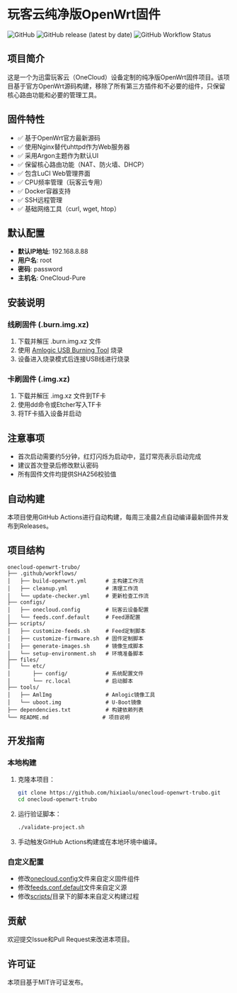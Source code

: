 # 玩客云纯净版OpenWrt固件

![GitHub](https://img.shields.io/github/license/hixiaolu/onecloud-openwrt-trubo)
![GitHub release (latest by date)](https://img.shields.io/github/v/release/hixiaolu/onecloud-openwrt-trubo)
![GitHub Workflow Status](https://img.shields.io/github/actions/workflow/status/hixiaolu/onecloud-openwrt-trubo/build-openwrt.yml)

## 项目简介

这是一个为迅雷玩客云（OneCloud）设备定制的纯净版OpenWrt固件项目。该项目基于官方OpenWrt源码构建，移除了所有第三方插件和不必要的组件，只保留核心路由功能和必要的管理工具。

## 固件特性

- ✅ 基于OpenWrt官方最新源码
- ✅ 使用Nginx替代uhttpd作为Web服务器
- ✅ 采用Argon主题作为默认UI
- ✅ 保留核心路由功能（NAT、防火墙、DHCP）
- ✅ 包含LuCI Web管理界面
- ✅ CPU频率管理（玩客云专用）
- ✅ Docker容器支持
- ✅ SSH远程管理
- ✅ 基础网络工具（curl, wget, htop）

## 默认配置

- **默认IP地址**: 192.168.8.88
- **用户名**: root
- **密码**: password
- **主机名**: OneCloud-Pure

## 安装说明

### 线刷固件 (.burn.img.xz)
1. 下载并解压 .burn.img.xz 文件
2. 使用 [Amlogic USB Burning Tool](https://androidmtk.com/download-amlogic-usb-burning-tool) 烧录
3. 设备进入烧录模式后连接USB线进行烧录

### 卡刷固件 (.img.xz)
1. 下载并解压 .img.xz 文件到TF卡
2. 使用dd命令或Etcher写入TF卡
3. 将TF卡插入设备并启动

## 注意事项

- 首次启动需要约5分钟，红灯闪烁为启动中，蓝灯常亮表示启动完成
- 建议首次登录后修改默认密码
- 所有固件文件均提供SHA256校验值

## 自动构建

本项目使用GitHub Actions进行自动构建，每周三凌晨2点自动编译最新固件并发布到Releases。

## 项目结构

```
onecloud-openwrt-trubo/
├── .github/workflows/
│   ├── build-openwrt.yml      # 主构建工作流
│   ├── cleanup.yml            # 清理工作流
│   └── update-checker.yml     # 更新检查工作流
├── configs/
│   ├── onecloud.config        # 玩客云设备配置
│   └── feeds.conf.default     # Feed源配置
├── scripts/
│   ├── customize-feeds.sh     # Feed定制脚本
│   ├── customize-firmware.sh  # 固件定制脚本
│   ├── generate-images.sh     # 镜像生成脚本
│   └── setup-environment.sh   # 环境准备脚本
├── files/
│   └── etc/
│       ├── config/            # 系统配置文件
│       └── rc.local           # 启动脚本
├── tools/
│   ├── AmlImg                 # Amlogic镜像工具
│   └── uboot.img              # U-Boot镜像
├── dependencies.txt           # 构建依赖列表
└── README.md                 # 项目说明
```

## 开发指南

### 本地构建

1. 克隆本项目：
   ```bash
   git clone https://github.com/hixiaolu/onecloud-openwrt-trubo.git
   cd onecloud-openwrt-trubo
   ```

2. 运行验证脚本：
   ```bash
   ./validate-project.sh
   ```

3. 手动触发GitHub Actions构建或在本地环境中编译。

### 自定义配置

- 修改[onecloud.config](configs/onecloud.config)文件来自定义固件组件
- 修改[feeds.conf.default](configs/feeds.conf.default)文件来自定义源
- 修改[scripts/](scripts/)目录下的脚本来自定义构建过程

## 贡献

欢迎提交Issue和Pull Request来改进本项目。

## 许可证

本项目基于MIT许可证发布。